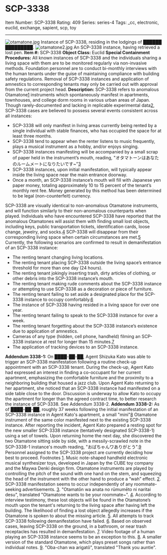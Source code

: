 # SCP-3338
Item Number: SCP-3338
Rating: 409
Series: series-4
Tags: _cc, electronic, euclid, exchange, sapient, scp, toy

---

![otamatone.jpg](https://scp-wiki.wdfiles.com/local--files/scp-3338/otamatone.jpg)
Instance of SCP-3338, residing in the lodgings of ██████ █████████.
![otamatone2.jpg](https://scp-wiki.wdfiles.com/local--files/scp-3338/otamatone2.jpg)
An SCP-3338 instance, having retrieved a lost pen.
**Item #:** SCP-3338
**Object Class:** Euclid
**Special Containment Procedures:** All known instances of SCP-3338 and the individuals sharing a living space with them are to be monitored regularly via non-invasive methods. Foundation personnel are to conduct bi-monthly interviews with the human tenants under the guise of maintaining compliance with building safety regulations. Removal of SCP-3338 instances and application of amnestics to corresponding tenants may only be carried out with approval from the current project head.
**Description:** SCP-3338 refers to anomalous Otamatone[1](javascript:;) instruments which spontaneously manifest in apartments, townhouses, and college dorm rooms in various urban areas of Japan.
Though rarely-documented and lacking in replicable experimental data[2](javascript:;), SCP-3338 cases are believed to possess several events consistent across all instances:
  * SCP-3338 will only manifest in living areas currently being rented by a single individual with stable finances, who has occupied the space for at least three months.
  * SCP-3338 tend to appear when the renter listens to music frequently, plays a musical instrument as a hobby, and/or enjoys singing.
  * SCP-3338 instances manifesting will be accompanied by a small scrap of paper held in the instrument’s mouth, reading, "オタマトーンはあなたのルームメートになりたいです~"[3](javascript:;)
  * SCP-3338 instances, upon initial manifestation, will typically appear inside the living space near the main entrance doorway.
  * Once a month, an SCP-3338 instance’s mouth will fill with Japanese yen paper money, totaling approximately 10 to 15 percent of the tenant’s monthly rent fee. Money generated by this method has been determined to be legal (non-counterfeit) currency.

SCP-3338 are visually identical to non-anomalous Otamatone instruments, and will function similarly to their non-anomalous counterparts when played. Individuals who have encountered SCP-3338 have reported that the anomalous Otamatones will assist them with finding small lost objects, including keys, public transportation tickets, identification cards, loose change, jewelry, and socks.[4](javascript:;)
SCP-3338 will disappear from their corresponding living space when certain circumstances are met.[5](javascript:;) Currently, the following scenarios are confirmed to result in demanifestation of an SCP-3338 instance:
  * The renting tenant changing living locations.
  * The renting tenant placing SCP-3338 outside the living space’s entrance threshold for more than one day (24 hours).
  * The renting tenant jokingly inserting trash, dirty articles of clothing, or other debris into the SCP-3338 instance’s mouth.
  * The renting tenant making rude comments about the SCP-3338 instance or attempting to use SCP-3338 as a decoration or piece of furniture.
  * The renting tenant failing to set aside a designated place for the SCP-3338 instance to occupy comfortably.[6](javascript:;)
  * The instance of SCP-3338 having resided in a living space for over one year.
  * The renting tenant failing to speak to the SCP-3338 instance for over a week.
  * The renting tenant forgetting about the SCP-3338 instance’s existence due to application of amnestics.
  * Cameras of any type (hidden, cell phone, handheld) filming an SCP-3338 instance at rest for longer than 15 minutes.[7](javascript:;)
  * The application of tracking devices to an SCP-3338 instance.

**Addendum 3338-1:** On ████-██-██, Agent Shizuka Kato was able to trigger an SCP-3338 manifestation following a routine check-up appointment with an SCP-3338 tenant. During the check-up, Agent Kato had expressed an interest in finding a co-occupant for her current apartment, emphasizing the comfortable furniture and the proximity to a neighboring building that housed a jazz club. Upon Agent Kato returning to her apartment, she noticed that an SCP-3338 instance had manifested on a side table close to the door. Discussion is underway to allow Kato to occupy the apartment for longer than the agreed contract time, to better research the instance of SCP-3338. See Addendum 3338-2.
**Addendum 3338-2:** As of ████-██-██, roughly 37 weeks following the initial manifestation of an SCP-3338 instance in Agent Kato's apartment, a small "mini"[8](javascript:;) Otamatone instrument of the same color manifested next to the existing SCP-3338 instance. After reporting the incident, Agent Kato prepared a resting spot for the new smaller SCP-3338 instance (tentatively designated SCP-3338-1) using a set of towels. Upon returning home the next day, she discovered the two Otamatone sitting side by side, with a messily-scrawled note in the SCP-3338-1 instance's mouth reading, "おばちゃんワありがとう".[9](javascript:;)
Personnel assigned to the SCP-3338 project are currently deciding how best to proceed.
Footnotes
[1](javascript:;). Music note-shaped handheld electronic musical synthesizer toys, developed in Japan by the CUBE toy company and the Maywa Denki design firm. Otamatone instruments are played by controlling the pitch of the sound with one hand on the stem, and squeezing the head of the instrument with the other hand to produce a “wah” effect.
[2](javascript:;). SCP-3338 manifestation seems to occur independently of any roommate-seeking advertisements.
[3](javascript:;). "Otamatōn wa anata no rūmumēto ni naritai desu", translated "Otamatone wants to be your roommate~".
[4](javascript:;). According to interview testimony, these lost objects will be found in the Otamatone’s mouth upon the tenant's returning to the living space after having left the building. The likelihood of finding a lost object allegedly increases if the Otamatone is spoken to about the missing article.
[5](javascript:;). All attempts to track SCP-3338 following demanifestation have failed.
[6](javascript:;). Based on observed cases, leaving SCP-3338 on the ground, in a bathroom, or near trash receptacles has resulted in demanifestation.
[7](javascript:;). Video footage of a human playing an SCP-3338 instance seems to be an exception to this.
[8](javascript:;). A smaller version of the standard Otamatone, which plays preset songs rather than individual notes.
[9](javascript:;). "Oba-chan wa arigatō", translated "Thank you auntie".